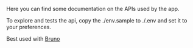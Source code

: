 Here you can find some documentation on the APIs used by the app.

To explore and tests the api, copy the ./env.sample to ./.env and set it to your preferences.

Best used with [Bruno](usebruno.com)

